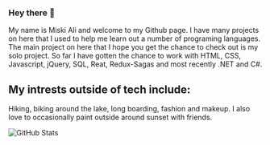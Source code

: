 ### Hey there 👋
My name is Miski Ali and welcome to my Github page. I have many projects on here that I used to help me learn out a number of programing languages. 
The main project on here that I hope you get the chance to check out is my solo project. So far I have gotten the chance to work with HTML, CSS,
Javascript, jQuery, SQL, Reat, Redux-Sagas and most recently .NET and C#. 

## My intrests outside of tech include:
Hiking, biking around the lake, long boarding, fashion and makeup. I also love to occasionally paint outside around sunset with friends. 
<!--
**MiskiAli/MiskiAli** is a ✨ _special_ ✨ repository because its `README.md` (this file) appears on your GitHub profile.

Here are some ideas to get you started:

- 🔭 I’m currently working on 
- 🌱 I’m currently learning ...
- 👯 I’m looking to collaborate on ...
- 🤔 I’m looking for help with ...
- 💬 Ask me about ...
- 📫 How to reach me: ...
- 😄 Pronouns: ...
- ⚡ Fun fact: ...
-->

![GitHub Stats](https://github-readme-stats.vercel.app/api?username=MiskiAli&theme=tokyonight)
